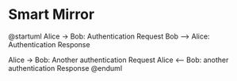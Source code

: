 # Smart Mirror
@startuml
Alice -> Bob: Authentication Request
Bob --> Alice: Authentication Response

Alice -> Bob: Another authentication Request
Alice <-- Bob: another authentication Response
@enduml
